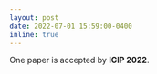 ```yaml
---
layout: post
date: 2022-07-01 15:59:00-0400
inline: true
---
```


One paper is accepted by **ICIP 2022**.